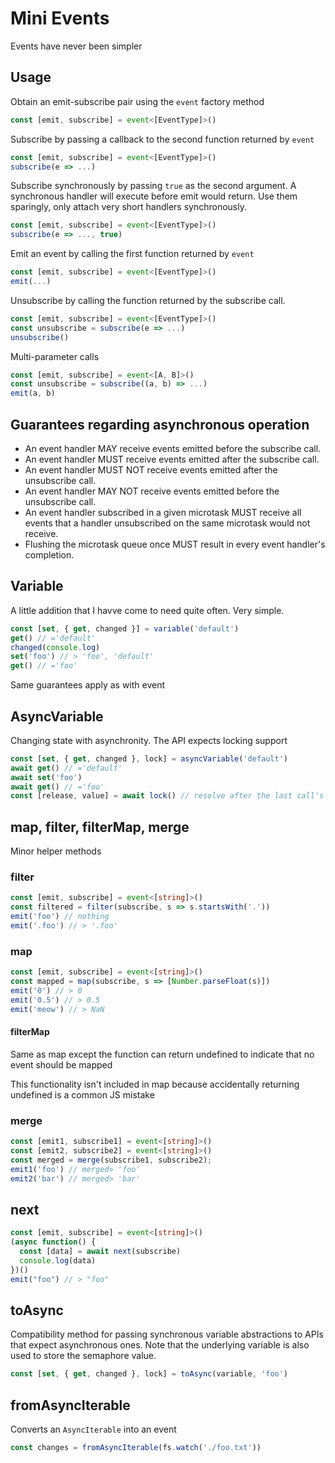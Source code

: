 # Mini Events
Events have never been simpler

## Usage
Obtain an emit-subscribe pair using the `event` factory method
```ts
const [emit, subscribe] = event<[EventType]>()
```

Subscribe by passing a callback to the second function returned by `event`
```ts
const [emit, subscribe] = event<[EventType]>()
subscribe(e => ...)
```

Subscribe synchronously by passing `true` as the second argument. A synchronous handler will
execute before emit would return. Use them sparingly, only attach very short handlers
synchronously.
```ts
const [emit, subscribe] = event<[EventType]>()
subscribe(e => ..., true)
```

Emit an event by calling the first function returned by `event`
```ts
const [emit, subscribe] = event<[EventType]>()
emit(...)
```

Unsubscribe by calling the function returned by the subscribe call.
```ts
const [emit, subscribe] = event<[EventType]>()
const unsubscribe = subscribe(e => ...)
unsubscribe()
```

Multi-parameter calls
```ts
const [emit, subscribe] = event<[A, B]>()
const unsubscribe = subscribe((a, b) => ...)
emit(a, b)
```

## Guarantees regarding asynchronous operation
- An event handler MAY receive events emitted before the subscribe call.
- An event handler MUST receive events emitted after the subscribe call.
- An event handler MUST NOT receive events emitted after the unsubscribe call.
- An event handler MAY NOT receive events emitted before the unsubscribe call.
- An event handler subscribed in a given microtask MUST receive all events that a handler
unsubscribed on the same microtask would not receive.
- Flushing the microtask queue once MUST result in every event handler's completion.

## Variable
A little addition that I havve come to need quite often. Very simple.
```ts
const [set, { get, changed }] = variable('default')
get() // ='default'
changed(console.log)
set('foo') // > 'foo', 'default'
get() // ='foo'
```
Same guarantees apply as with event

## AsyncVariable
Changing state with asynchronity. The API expects locking support
```ts
const [set, { get, changed }, lock] = asyncVariable('default')
await get() // ='default'
await set('foo')
await get() // ='foo'
const [release, value] = await lock() // resolve after the last call's release has been called 
```

## map, filter, filterMap, merge
Minor helper methods

### filter
```ts
const [emit, subscribe] = event<[string]>()
const filtered = filter(subscribe, s => s.startsWith('.'))
emit('foo') // nothing
emit('.foo') // > '.foo'
```

### map
```ts
const [emit, subscribe] = event<[string]>()
const mapped = map(subscribe, s => [Number.parseFloat(s)])
emit('0') // > 0
emit('0.5') // > 0.5
emit('meow') // > NaN
```

#### filterMap
Same as map except the function can return undefined to indicate that no event should be mapped

This functionality isn't included in map because accidentally returning undefined is a common JS
mistake

### merge
```ts
const [emit1, subscribe1] = event<[string]>()
const [emit2, subscribe2] = event<[string]>()
const merged = merge(subscribe1, subscribe2);
emit1('foo') // merged> 'foo'
emit2('bar') // merged> 'bar'
```

## next
```ts
const [emit, subscribe] = event<[string]>()
(async function() {
  const [data] = await next(subscribe)
  console.log(data)
})()
emit("foo") // > "foo"
```

## toAsync
Compatibility method for passing synchronous variable abstractions to
APIs that expect asynchronous ones. Note that the underlying variable
is also used to store the semaphore value.

```ts
const [set, { get, changed }, lock] = toAsync(variable, 'foo')
```

## fromAsyncIterable
Converts an `AsyncIterable` into an event

```ts
const changes = fromAsyncIterable(fs.watch('./foo.txt'))
```
